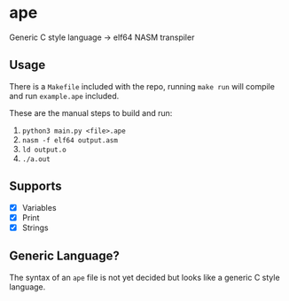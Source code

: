 # ape

Generic C style language -> elf64 NASM transpiler

## Usage

There is a `Makefile` included with the repo, running `make run` will compile and run `example.ape` included.

These are the manual steps to build and run:

1) `python3 main.py <file>.ape`
2) `nasm -f elf64 output.asm`
3) `ld output.o`
4) `./a.out`

## Supports

- [x] Variables
- [x] Print
- [x] Strings

## Generic Language?

The syntax of an `ape` file is not yet decided but looks like a generic C style language.